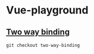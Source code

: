 # Vue-playground

## [Two way binding](https://github.com/mzastue/vue-playground/tree/two-way-binding)

    git checkout two-way-binding
